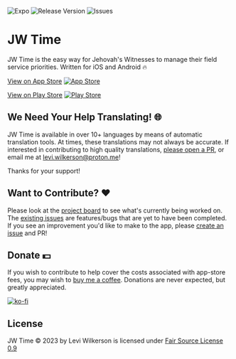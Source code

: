 ![Expo](https://img.shields.io/badge/expo-1C1E24?style=flat&logo=expo&logoColor=#D04A37)
![Release Version](https://img.shields.io/github/package-json/v/leviFrosty/JW-Time/production?label=Release%20Version&color=%231BD15D)
![Issues](https://img.shields.io/github/issues-closed/leviFrosty/JW-Time?label=Issues)

# JW Time

JW Time is the easy way for Jehovah's Witnesses to manage their field service priorities. Written for iOS and Android 🔥

[View on App Store](https://apps.apple.com/us/app/jw-time/id6469723047) [![App Store](https://img.shields.io/badge/App_Store-0D96F6?style=flat&logo=app-store&logoColor=white)](https://apps.apple.com/us/app/jw-time/id6469723047)

[View on Play Store](https://apps.apple.com/us/app/jw-time/id6469723047) [![Play Store](https://img.shields.io/badge/Google_Play-414141?style=flat=google-play&logoColor=white)](https://apps.apple.com/us/app/jw-time/id6469723047)

## We Need Your Help Translating! 🌐

JW Time is available in over 10+ languages by means of automatic translation tools. At times, these translations may not always be accurate. If interested in contributing to high quality translations, [please open a PR](https://docs.github.com/en/pull-requests/collaborating-with-pull-requests), or email me at levi.wilkerson@proton.me!

Thanks for your support!

## Want to Contribute? ❤️

Please look at the [project board](https://github.com/users/leviFrosty/projects/2) to see what's currently being worked on. The [existing issues](https://github.com/leviFrosty/JW-Time/issues) are features/bugs that are yet to have been completed. If you see an improvement you'd like to make to the app, please [create an issue](https://github.com/leviFrosty/JW-Time/issues/new) and PR!

## Donate 💵

If you wish to contribute to help cover the costs associated with app-store fees, you may wish to [buy me a coffee](https://ko-fi.com/leviwilkerson). Donations are never expected, but greatly appreciated.

[![ko-fi](https://ko-fi.com/img/githubbutton_sm.svg)](https://ko-fi.com/leviwilkerson)

## License

JW Time © 2023 by Levi Wilkerson is licensed under [Fair Source License 0.9](./LICENSE)
